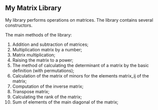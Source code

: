 ## My Matrix Library

My library performs operations on matrices.
The library contains several constructors.

The main methods of the library:

1) Addition and subtraction of matrices;
2) Multiplication matrix by a number;
3) Matrix multiplication;
4) Raising the matrix to a power;
5) The method of calculating the determinant of a matrix by the basic definition (with permutations);
6) Calculation of the matrix of minors for the elements matrix_ij of the matrix;
7) Computation of the inverse matrix;
8) Transpose matrix;
9) Calculating the rank of the matrix;
10) Sum of elements of the main diagonal of the matrix;

